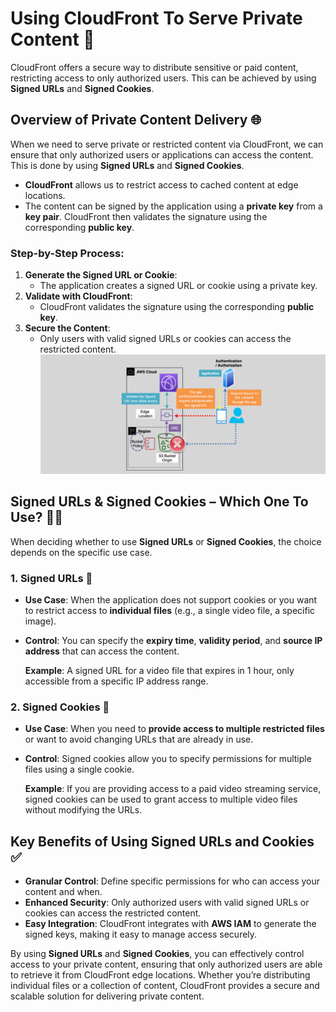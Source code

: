 # **Using CloudFront To Serve Private Content** 🔐

CloudFront offers a secure way to distribute sensitive or paid content, restricting access to only authorized users. This can be achieved by using **Signed URLs** and **Signed Cookies**.

## **Overview of Private Content Delivery** 🌐

When we need to serve private or restricted content via CloudFront, we can ensure that only authorized users or applications can access the content. This is done by using **Signed URLs** and **Signed Cookies**.

- **CloudFront** allows us to restrict access to cached content at edge locations.
- The content can be signed by the application using a **private key** from a **key pair**. CloudFront then validates the signature using the corresponding **public key**.

### **Step-by-Step Process**:

1. **Generate the Signed URL or Cookie**:
   - The application creates a signed URL or cookie using a private key.
2. **Validate with CloudFront**:
   - CloudFront validates the signature using the corresponding **public key**.
3. **Secure the Content**:
   - Only users with valid signed URLs or cookies can access the restricted content.
     ![Serving Private Content via CloudFront](images/serving-private-content-via-CloudFront.png)

## **Signed URLs & Signed Cookies – Which One To Use?** 🍪🔑

When deciding whether to use **Signed URLs** or **Signed Cookies**, the choice depends on the specific use case.

### **1. Signed URLs** 🔗

- **Use Case**: When the application does not support cookies or you want to restrict access to **individual files** (e.g., a single video file, a specific image).
- **Control**: You can specify the **expiry time**, **validity period**, and **source IP address** that can access the content.

  **Example**: A signed URL for a video file that expires in 1 hour, only accessible from a specific IP address range.

### **2. Signed Cookies** 🍪

- **Use Case**: When you need to **provide access to multiple restricted files** or want to avoid changing URLs that are already in use.
- **Control**: Signed cookies allow you to specify permissions for multiple files using a single cookie.

  **Example**: If you are providing access to a paid video streaming service, signed cookies can be used to grant access to multiple video files without modifying the URLs.

## **Key Benefits of Using Signed URLs and Cookies** ✅

- **Granular Control**: Define specific permissions for who can access your content and when.
- **Enhanced Security**: Only authorized users with valid signed URLs or cookies can access the restricted content.
- **Easy Integration**: CloudFront integrates with **AWS IAM** to generate the signed keys, making it easy to manage access securely.

By using **Signed URLs** and **Signed Cookies**, you can effectively control access to your private content, ensuring that only authorized users are able to retrieve it from CloudFront edge locations. Whether you’re distributing individual files or a collection of content, CloudFront provides a secure and scalable solution for delivering private content.
